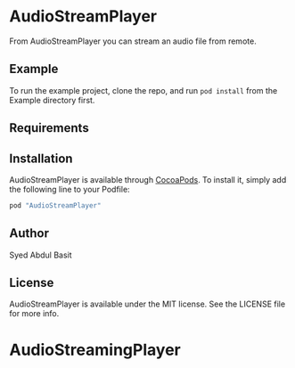 # AudioStreamPlayer

From AudioStreamPlayer you can stream an audio file from remote.

## Example

To run the example project, clone the repo, and run `pod install` from the Example directory first.


## Requirements

## Installation

AudioStreamPlayer is available through [CocoaPods](http://cocoapods.org). To install
it, simply add the following line to your Podfile:

```ruby
pod "AudioStreamPlayer"
```

## Author

Syed Abdul Basit

## License

AudioStreamPlayer is available under the MIT license. See the LICENSE file for more info.
# AudioStreamingPlayer
